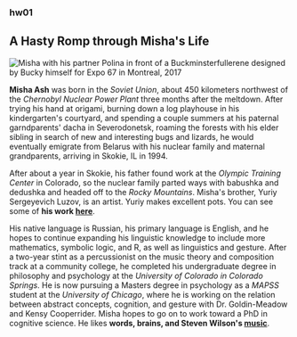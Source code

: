 ### hw01

## A Hasty Romp through Misha's Life

![Misha with his partner Polina in front of a Buckminsterfullerene designed by Bucky himself for Expo 67 in Montreal, 2017](/Users/misha/cfss/hw01/MA.JPG)

**Misha Ash** was born in the *Soviet Union*, about 450 kilometers northwest of the *Chernobyl Nuclear Power Plant* three months after the meltdown. After trying his hand at origami, burning down a log playhouse in his kindergarten's courtyard, and spending a couple summers at his paternal garndparents' dacha in Severodonetsk, roaming the forests with his elder sibling in search of new and interesting bugs and lizards, he would eventually emigrate from Belarus with his nuclear family and maternal grandparents, arriving in Skokie, IL in 1994.

After about a year in Skokie, his father found work at the *Olympic Training Center* in Colorado, so the nuclear family parted ways with babushka and dedushka and headed off to the *Rocky Mountains*. Misha's brother, Yuriy Sergeyevich Luzov, is an artist. Yuriy makes excellent pots. You can see some of __his work [here](https://www.facebook.com/YuriySergeyevichLuzov/)__.

His native language is Russian, his primary language is English, and he hopes to continue expanding his linguistic knowledge to include more mathematics, symbolic logic, and R, as well as linguistics and gesture. After a two-year stint as a percussionist on the music theory and composition track at a community college, he completed his undergraduate degree in philosophy and psychology at the *University of Colorado in Colorado Springs*. He is now pursuing a Masters degree in psychology as a *MAPSS* student at the *University of Chicago*, where he is working on the relation between abstract concepts, cognition, and gesture with Dr. Goldin-Meadow and Kensy Cooperrider. Misha hopes to go on to work toward a PhD in cognitive science. He likes __words, brains, and Steven Wilson's [music](https://www.youtube.com/watch?v=K0gryiltJo0)__.
